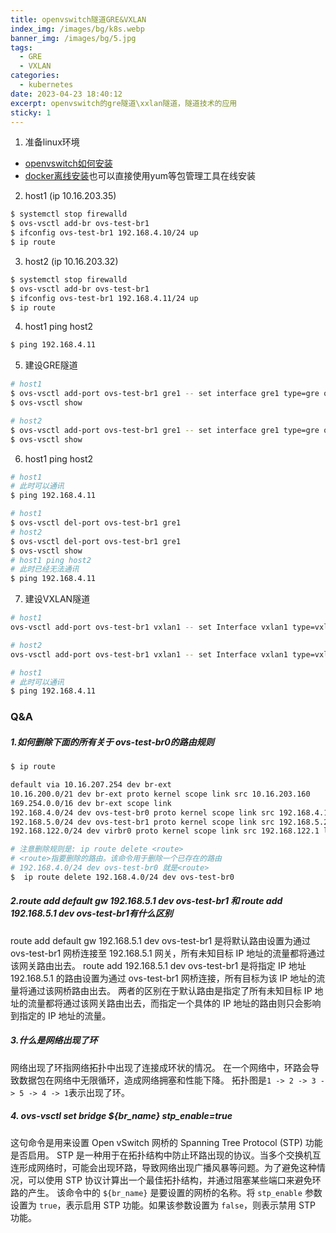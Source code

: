 ```yaml
---
title: openvswitch隧道GRE&VXLAN
index_img: /images/bg/k8s.webp
banner_img: /images/bg/5.jpg
tags:
  - GRE
  - VXLAN
categories:
  - kubernetes
date: 2023-04-23 18:40:12
excerpt: openvswitch的gre隧道\xxlan隧道，隧道技术的应用
sticky: 1
---
```



1. 准备linux环境

- [openvswitch如何安装](https://weiqiangxu.github.io/2023/06/02/cni/openvswitch%E5%AE%89%E8%A3%85/)
- [docker离线安装](https://weiqiangxu.github.io/2023/04/18/%E8%AF%AD%E9%9B%80k8s%E5%9F%BA%E7%A1%80%E5%85%A5%E9%97%A8/docker%E7%A6%BB%E7%BA%BF%E5%AE%89%E8%A3%85/)也可以直接使用yum等包管理工具在线安装


2. host1 (ip 10.16.203.35)

``` bash
$ systemctl stop firewalld
$ ovs-vsctl add-br ovs-test-br1
$ ifconfig ovs-test-br1 192.168.4.10/24 up
$ ip route
```

3. host2 (ip 10.16.203.32)

``` bash
$ systemctl stop firewalld
$ ovs-vsctl add-br ovs-test-br1
$ ifconfig ovs-test-br1 192.168.4.11/24 up
$ ip route
```

4. host1 ping host2

``` bash
$ ping 192.168.4.11
```

5. 建设GRE隧道

``` bash
# host1
$ ovs-vsctl add-port ovs-test-br1 gre1 -- set interface gre1 type=gre option:remote_ip=10.16.203.32
$ ovs-vsctl show
```

``` bash
# host2
$ ovs-vsctl add-port ovs-test-br1 gre1 -- set interface gre1 type=gre option:remote_ip=10.16.203.35
$ ovs-vsctl show
```

6. host1 ping host2

``` bash
# host1
# 此时可以通讯
$ ping 192.168.4.11
```

``` bash
# host1
$ ovs-vsctl del-port ovs-test-br1 gre1
# host2 
$ ovs-vsctl del-port ovs-test-br1 gre1
$ ovs-vsctl show
# host1 ping host2 
# 此时已经无法通讯
$ ping 192.168.4.11
```

7. 建设VXLAN隧道

``` bash
# host1
ovs-vsctl add-port ovs-test-br1 vxlan1 -- set Interface vxlan1 type=vxlan options:remote_ip=10.16.203.32

# host2
ovs-vsctl add-port ovs-test-br1 vxlan1 -- set Interface vxlan1 type=vxlan options:remote_ip=10.16.203.35

# host1 
# 此时可以通讯
$ ping 192.168.4.11
```

### Q&A

##### 1.如何删除下面的所有关于 ovs-test-br0的路由规则

``` bash
$ ip route

default via 10.16.207.254 dev br-ext
10.16.200.0/21 dev br-ext proto kernel scope link src 10.16.203.160
169.254.0.0/16 dev br-ext scope link
192.168.4.0/24 dev ovs-test-br0 proto kernel scope link src 192.168.4.10
192.168.5.0/24 dev ovs-test-br1 proto kernel scope link src 192.168.5.23
192.168.122.0/24 dev virbr0 proto kernel scope link src 192.168.122.1 linkdown

# 注意删除规则是: ip route delete <route> 
# <route>指要删除的路由。该命令用于删除一个已存在的路由
# 192.168.4.0/24 dev ovs-test-br0 就是<route>
$  ip route delete 192.168.4.0/24 dev ovs-test-br0
```

##### 2.route add default gw 192.168.5.1 dev ovs-test-br1 和 route add 192.168.5.1 dev ovs-test-br1有什么区别

   route add default gw 192.168.5.1 dev ovs-test-br1 是将默认路由设置为通过 ovs-test-br1 网桥连接至 192.168.5.1 网关，所有未知目标 IP 地址的流量都将通过该网关路由出去。
   route add 192.168.5.1 dev ovs-test-br1 是将指定 IP 地址 192.168.5.1 的路由设置为通过 ovs-test-br1 网桥连接，所有目标为该 IP 地址的流量将通过该网桥路由出去。
   两者的区别在于默认路由是指定了所有未知目标 IP 地址的流量都将通过该网关路由出去，而指定一个具体的 IP 地址的路由则只会影响到指定的 IP 地址的流量。


##### 3.什么是网络出现了环

   网络出现了环指网络拓扑中出现了连接成环状的情况。
   在一个网络中，环路会导致数据包在网络中无限循环，造成网络拥塞和性能下降。
   拓扑图是`1 -> 2 -> 3 -> 5 -> 4 -> 1`表示出现了环。


##### 4. ovs-vsctl set bridge ${br_name} stp_enable=true

   这句命令是用来设置 Open vSwitch 网桥的 Spanning Tree Protocol (STP) 功能是否启用。
   STP 是一种用于在拓扑结构中防止环路出现的协议。当多个交换机互连形成网络时，可能会出现环路，导致网络出现广播风暴等问题。为了避免这种情况，可以使用 STP 协议计算出一个最佳拓扑结构，并通过阻塞某些端口来避免环路的产生。
   该命令中的 `${br_name}` 是要设置的网桥的名称。将 `stp_enable` 参数设置为 `true`，表示启用 STP 功能。如果该参数设置为 `false`，则表示禁用 STP 功能。